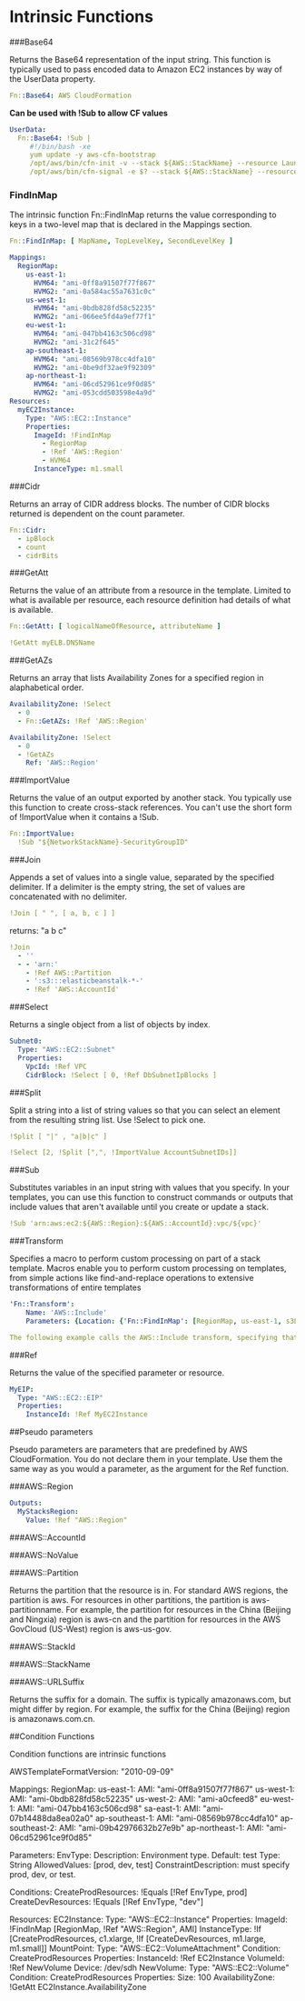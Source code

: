 # Intrinsic Functions



###Base64

Returns the Base64 representation of the input string. This function is typically used to pass encoded data to Amazon EC2 instances by way of the UserData property. 

```yaml
Fn::Base64: AWS CloudFormation
```

**Can be used with !Sub to allow CF values**

```yaml
UserData:
  Fn::Base64: !Sub |
     #!/bin/bash -xe
     yum update -y aws-cfn-bootstrap
     /opt/aws/bin/cfn-init -v --stack ${AWS::StackName} --resource LaunchConfig --region ${AWS::Region}
     /opt/aws/bin/cfn-signal -e $? --stack ${AWS::StackName} --resource WebServerGroup --region ${AWS::Region}
```


### FindInMap

The intrinsic function Fn::FindInMap returns the value corresponding to keys in a two-level map that is declared in the Mappings section. 

```yaml
Fn::FindInMap: [ MapName, TopLevelKey, SecondLevelKey ]
```

```yaml
Mappings: 
  RegionMap: 
    us-east-1: 
      HVM64: "ami-0ff8a91507f77f867"
      HVMG2: "ami-0a584ac55a7631c0c"
    us-west-1: 
      HVM64: "ami-0bdb828fd58c52235"
      HVMG2: "ami-066ee5fd4a9ef77f1"
    eu-west-1: 
      HVM64: "ami-047bb4163c506cd98"
      HVMG2: "ami-31c2f645"
    ap-southeast-1: 
      HVM64: "ami-08569b978cc4dfa10"
      HVMG2: "ami-0be9df32ae9f92309"
    ap-northeast-1: 
      HVM64: "ami-06cd52961ce9f0d85"
      HVMG2: "ami-053cdd503598e4a9d"
Resources: 
  myEC2Instance: 
    Type: "AWS::EC2::Instance"
    Properties: 
      ImageId: !FindInMap
        - RegionMap
        - !Ref 'AWS::Region'
        - HVM64
      InstanceType: m1.small
```


###Cidr

Returns an array of CIDR address blocks. The number of CIDR blocks returned is dependent on the count parameter. 

```yaml
Fn::Cidr: 
  - ipBlock 
  - count
  - cidrBits
```



###GetAtt

Returns the value of an attribute from a resource in the template.  Limited to what is available per resource, each resource definition had details of what is available.

```yaml
Fn::GetAtt: [ logicalNameOfResource, attributeName ]
```

```yaml
!GetAtt myELB.DNSName
```


###GetAZs

Returns an array that lists Availability Zones for a specified region in alaphabetical order.

```yaml
AvailabilityZone: !Select
  - 0
  - Fn::GetAZs: !Ref 'AWS::Region'
```

```yaml
AvailabilityZone: !Select
  - 0
  - !GetAZs
    Ref: 'AWS::Region'
```


###ImportValue

Returns the value of an output exported by another stack. You typically use this function to create cross-stack references. You can't use the short form of !ImportValue when it contains a !Sub. 

```yaml
Fn::ImportValue:
  !Sub "${NetworkStackName}-SecurityGroupID"
```


###Join

Appends a set of values into a single value, separated by the specified delimiter. If a delimiter is the empty string, the set of values are concatenated with no delimiter. 

```yaml
!Join [ " ", [ a, b, c ] ]
```
returns: "a b c"

```yaml
!Join
  - ''
  - - 'arn:'
    - !Ref AWS::Partition
    - ':s3:::elasticbeanstalk-*-'
    - !Ref 'AWS::AccountId'
```


###Select

Returns a single object from a list of objects by index. 

```yaml
Subnet0:
  Type: "AWS::EC2::Subnet"
  Properties:
    VpcId: !Ref VPC
    CidrBlock: !Select [ 0, !Ref DbSubnetIpBlocks ]
```


###Split

Split a string into a list of string values so that you can select an element from the resulting string list.  Use !Select to pick one.

```yaml
!Split [ "|" , "a|b|c" ]
```

```yaml
!Select [2, !Split [",", !ImportValue AccountSubnetIDs]]
```


###Sub

Substitutes variables in an input string with values that you specify. In your templates, you can use this function to construct commands or outputs that include values that aren't available until you create or update a stack.

```yaml
!Sub 'arn:aws:ec2:${AWS::Region}:${AWS::AccountId}:vpc/${vpc}'
```


###Transform

Specifies a macro to perform custom processing on part of a stack template. Macros enable you to perform custom processing on templates, from simple actions like find-and-replace operations to extensive transformations of entire templates

```yaml
'Fn::Transform':
    Name: 'AWS::Include'
    Parameters: {Location: {'Fn::FindInMap': [RegionMap, us-east-1, s3Location]}}
```


```yaml
The following example calls the AWS::Include transform, specifying that the location to retrieve a template snippet from is located in the RegionMap mapping, under the key us-east-1 and nested key s3Location.
```



###Ref

Returns the value of the specified parameter or resource. 

```yaml
MyEIP:
  Type: "AWS::EC2::EIP"
  Properties:
    InstanceId: !Ref MyEC2Instance
```



##Pseudo parameters

Pseudo parameters are parameters that are predefined by AWS CloudFormation. You do not declare them in your template. Use them the same way as you would a parameter, as the argument for the Ref function.


###AWS::Region

```yaml
Outputs:
  MyStacksRegion:
    Value: !Ref "AWS::Region"
```

###AWS::AccountId

###AWS::NoValue

###AWS::Partition

Returns the partition that the resource is in. For standard AWS regions, the partition is aws. For resources in other partitions, the partition is aws-partitionname. For example, the partition for resources in the China (Beijing and Ningxia) region is aws-cn and the partition for resources in the AWS GovCloud (US-West) region is aws-us-gov. 

###AWS::StackId

###AWS::StackName

###AWS::URLSuffix

Returns the suffix for a domain. The suffix is typically amazonaws.com, but might differ by region. For example, the suffix for the China (Beijing) region is amazonaws.com.cn.


##Condition Functions

Condition functions are intrinsic functions

AWSTemplateFormatVersion: "2010-09-09"

Mappings:
  RegionMap:
    us-east-1:
      AMI: "ami-0ff8a91507f77f867"
    us-west-1:
      AMI: "ami-0bdb828fd58c52235"
    us-west-2:
      AMI: "ami-a0cfeed8"
    eu-west-1:
      AMI: "ami-047bb4163c506cd98"
    sa-east-1:
      AMI: "ami-07b14488da8ea02a0"
    ap-southeast-1:
      AMI: "ami-08569b978cc4dfa10"
    ap-southeast-2:
      AMI: "ami-09b42976632b27e9b"
    ap-northeast-1:
      AMI: "ami-06cd52961ce9f0d85"

Parameters:
  EnvType:
    Description: Environment type.
    Default: test
    Type: String
    AllowedValues: [prod, dev, test]
    ConstraintDescription: must specify prod, dev, or test.

Conditions:
  CreateProdResources: !Equals [!Ref EnvType, prod]
  CreateDevResources: !Equals [!Ref EnvType, "dev"]

Resources:
  EC2Instance:
    Type: "AWS::EC2::Instance"
    Properties:
      ImageId: !FindInMap [RegionMap, !Ref "AWS::Region", AMI]
      InstanceType: !If [CreateProdResources, c1.xlarge, !If [CreateDevResources, m1.large, m1.small]]
  MountPoint:
    Type: "AWS::EC2::VolumeAttachment"
    Condition: CreateProdResources
    Properties:
      InstanceId: !Ref EC2Instance
      VolumeId: !Ref NewVolume
      Device: /dev/sdh
  NewVolume:
    Type: "AWS::EC2::Volume"
    Condition: CreateProdResources
    Properties:
      Size: 100
      AvailabilityZone: !GetAtt EC2Instance.AvailabilityZone

